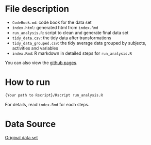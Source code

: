 # File description

* `CodeBook.md`: code book for the data set
* `index.html`: generated html from `index.Rmd`
* `run_analysis.R`: script to clean and generate final data set
* `tidy_data.csv`: the tidy data after transformations
* `tidy_data_grouped.csv`: the tidy average data grouped by subjects, activities and variables
* `index.Rmd`: R markdown in detailed steps for `run_analysis.R`

You can also view the [github pages](https://chiahsun.github.io/cousera-data-cleaning/).

# How to run

```bash
{Your path to Rscript}/Rscript run_analysis.R
```

For details, read `index.Rmd` for each steps.


# Data Source
[Original data set](https://d396qusza40orc.cloudfront.net/getdata%2Fprojectfiles%2FUCI%20HAR%20Dataset.zip)

